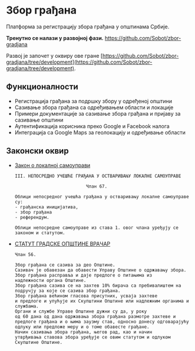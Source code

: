 # Збор грађана

Платформа за регистрацију збора грађана у општинама Србије.

**Тренутно се налази у развојној фази.**
https://github.com/Sobot/zbor-gradjana

Развој је започет у оквиру ове гране [https://github.com/Sobot/zbor-gradjana/tree/development](https://github.com/Sobot/zbor-gradjana/tree/development).

## Функционалности

- Регистрација грађана за подршку збору у одређеној општини
- Сазивање збора грађана са одређивањем области и локације
- Примери документације за сазивање збора грађана и пријаву за сазивање општини
- Аутентификација корисника преко Google и Facebook налога
- Интеграција са Google Maps за геолокацију и одређивање области

## Законски оквир

- [Закон о локалној самоуправи](https://pravno-informacioni-sistem.rs/eli/rep/sgrs/skupstina/zakon/2007/129/2/reg)
   ```
   III. НЕПОСРЕДНО УЧЕШЋЕ ГРАЂАНА У ОСТВАРИВАЊУ ЛОКАЛНЕ САМОУПРАВЕ

                              Члан 67.
   
   Облици непосредног учешћа грађана у остваривању локалне самоуправе су: 
   - грађанска иницијатива, 
   - збор грађана 
   - референдум.
   
   Облици непосредне самоуправе из става 1. овог члана уређују се законом и статутом.
   ```
- [СТАТУТ ГРАДСКЕ ОПШТИНЕ ВРАЧАР](https://pravno-informacioni-sistem.rs/eli/rep/sgrs/skupstina/zakon/2007/129/2/reg)
   ```
  Члан 56.
  
  Збор грађана се сазива за део Општине.
  Сазивач је обавезан да обавести Управу Општине о одржавању збора.
  Збор грађана расправља и даје предлоге о питањима из
  надлежности органа Општине.
  Збор грађана сазива се на захтев 10% бирача са пребивалиштем на подручју за које се сазива збор грађана.
  Збор грађана већином гласова присутних, усваја захтеве
  и предлоге и упућује их Скупштини Општине или надлежним органима и службама.
  Органи и службе Управе Општине дужни су да, у року
  од 60 дана од дана одржавања збора грађана размотре захтеве и предлоге грађана и о њима заузму став, односно донесу одговарајућу одлуку или предложе меру и о томе обавесте грађане.
  Начин сазивања збора грађана, његов рад, као и начин
  утврђивања ставова збора уређује се овим статутом и одлуком Скупштине Општине.
   ```

